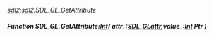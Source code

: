 _[sdl2](../../modules/sdl2/sdl2-module.md):[sdl2](../../modules/sdl2/sdl2-module.md).SDL\_GL\_GetAttribute_
##### Function SDL\_GL\_GetAttribute:[Int](../../modules/wonkey/wonkey-types-int.md)( attr_:[SDL_GLattr](../../modules/sdl2/sdl2-sdl_glattr.md),value_:[Int](../../modules/wonkey/wonkey-types-int.md) Ptr )
